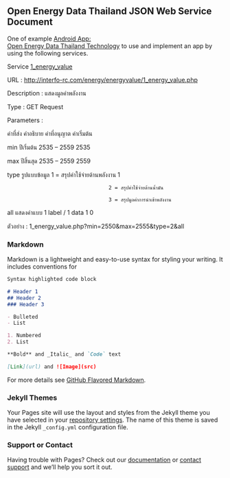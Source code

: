 ## Open Energy Data Thailand JSON Web Service Document 

One of example [Android App: 	
Open Energy Data Thailand Technology](https://play.google.com/store/apps/details?id=iniac.ict.scu.psu.energy.statistics.of.thailand) to use and implement an app by using the following services.

Service [1_energy_value](http://interfo-rc.com/energy/energyvalue/1_energy_value.php)

URL : http://interfo-rc.com/energy/energyvalue/1_energy_value.php

Description : แสดงมูลค่าพลังงาน

Type : GET Request

Parameters : 

ค่าที่ส่ง	  คำอธิบาย	                  ค่าที่อนุญาต	                  ค่าเริ่มต้น

min	    ปีเริ่มต้น	                    2535 – 2559	                2535

max	    ปีสิ้นสุด	                      2535 – 2559	                2559

type	  รูปแบบข้อมูล	                  1 = สรุปค่าใช้จ่ายด้านพลังงาน      1

                                     2 = สรุปค่าใช้จ่ายด้านน้ำมัน
                              
                                     3 = สรุปมูลค่าการนำเข้าพลังงาน	
                               
all	   แสดงค่าแบบ 1 label / 1 data	  1	                           0

ตัวอย่าง : 1_energy_value.php?min=2550&max=2555&type=2&all


### Markdown

Markdown is a lightweight and easy-to-use syntax for styling your writing. It includes conventions for

```markdown
Syntax highlighted code block

# Header 1
## Header 2
### Header 3

- Bulleted
- List

1. Numbered
2. List

**Bold** and _Italic_ and `Code` text

[Link](url) and ![Image](src)
```

For more details see [GitHub Flavored Markdown](https://guides.github.com/features/mastering-markdown/).

### Jekyll Themes

Your Pages site will use the layout and styles from the Jekyll theme you have selected in your [repository settings](https://github.com/chidcha/openenergyth/settings). The name of this theme is saved in the Jekyll `_config.yml` configuration file.

### Support or Contact

Having trouble with Pages? Check out our [documentation](https://help.github.com/categories/github-pages-basics/) or [contact support](https://github.com/contact) and we’ll help you sort it out.
